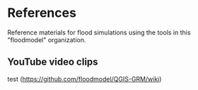 # References
Reference materials for flood simulations using the tools in this "floodmodel" organization.

## YouTube video clips
test
  (https://github.com/floodmodel/QGIS-GRM/wiki)

